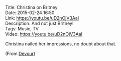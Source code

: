 Title: Christina on Britney  
Date: 2015-02-24 16:50  
Link: https://youtu.be/uD2nOjV3AaI  
Description: And not just Britney!  
Tags: Music, TV  
Video: https://youtu.be/uD2nOjV3AaI  

Christina nailed her impressions, no doubt about that.

(From [Devour][1])

[1]: http://devour.com/video/christina-on-brittney/ "Source post on Devour"